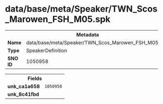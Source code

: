 <h1>data/base/meta/Speaker/TWN_Scos_Marowen_FSH_M05.spk</h1><table><tr><th colspan="100%">Metadata</th></tr><tr><td><b>Name</b></td><td>data/base/meta/Speaker/TWN_Scos_Marowen_FSH_M05.spk</td></tr><tr><td><b>Type</b></td><td>SpeakerDefinition</td></tr><tr><td><b>SNO ID</b></td><td>1050958</td></tr></table>

<table><tr><th colspan="100%">Fields</th></tr><tr><td><b>unk_ca1a658</b></td><td><code>1050958</code></td></tr><tr><td><b>unk_8c41fbd</b></td><td></td></tr></table>


